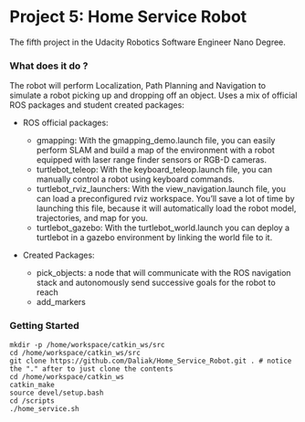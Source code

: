 # Project 5: Home Service Robot

The fifth project in the Udacity Robotics Software Engineer Nano Degree.

### What does it do ?
The robot will perform Localization, Path Planning and Navigation to simulate a robot picking up and dropping off an object.
Uses a mix of official ROS packages and student created packages:
* ROS official packages:
    * gmapping: With the gmapping_demo.launch file, you can easily perform SLAM and build a map of the environment with a robot equipped with laser range finder sensors or RGB-D cameras.
    * turtlebot_teleop: With the keyboard_teleop.launch file, you can manually control a robot using keyboard commands.
    * turtlebot_rviz_launchers: With the view_navigation.launch file, you can load a preconfigured rviz workspace. You’ll save a lot of time by launching this file, because it will automatically load the robot model, trajectories, and map for you.
    * turtlebot_gazebo: With the turtlebot_world.launch you can deploy a turtlebot in a gazebo environment by linking the world file to it.

* Created Packages:
    * pick_objects: a node that will communicate with the ROS navigation stack and autonomously send successive goals for the robot to reach
    * add_markers
### Getting Started
```
mkdir -p /home/workspace/catkin_ws/src
cd /home/workspace/catkin_ws/src
git clone https://github.com/Daliak/Home_Service_Robot.git . # notice the "." after to just clone the contents
cd /home/workspace/catkin_ws
catkin_make
source devel/setup.bash
cd /scripts
./home_service.sh
```
